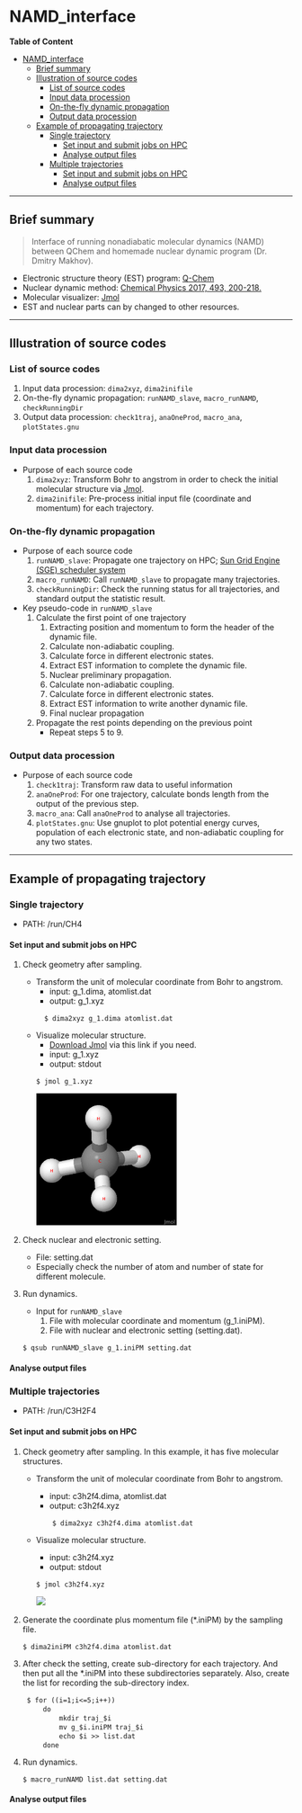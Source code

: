 # NAMD_interface
**Table of Content**
- [NAMD\_interface](#namd_interface)
  - [Brief summary](#brief-summary)
  - [Illustration of source codes](#illustration-of-source-codes)
    - [List of source codes](#list-of-source-codes)
    - [Input data procession](#input-data-procession)
    - [On-the-fly dynamic propagation](#on-the-fly-dynamic-propagation)
    - [Output data procession](#output-data-procession)
  - [Example of propagating trajectory](#example-of-propagating-trajectory)
    - [Single trajectory](#single-trajectory)
      - [Set input and submit jobs on HPC](#set-input-and-submit-jobs-on-hpc)
      - [Analyse output files](#analyse-output-files)
    - [Multiple trajectories](#multiple-trajectories)
      - [Set input and submit jobs on HPC](#set-input-and-submit-jobs-on-hpc-1)
      - [Analyse output files](#analyse-output-files-1)
---
## Brief summary
  > Interface of running nonadiabatic molecular dynamics (NAMD) between QChem and homemade nuclear dynamic program (Dr. Dmitry Makhov).
- Electronic structure theory (EST) program: [Q-Chem](https://www.q-chem.com/about/)
- Nuclear dynamic method: [Chemical Physics 2017, 493, 200-218.](https://www.sciencedirect.com/science/article/pii/S0301010416310357?via%3Dihub)
- Molecular visualizer: [Jmol](https://jmol.sourceforge.net)
- EST and nuclear parts can by changed to other resources. 
---
## Illustration of source codes
### List of source codes
  1. Input data procession:  `dima2xyz`, `dima2inifile`
  2. On-the-fly dynamic propagation: `runNAMD_slave`, `macro_runNAMD`, `checkRunningDir`
  3. Output data procession:  `check1traj`, `anaOneProd`, `macro_ana`, `plotStates.gnu`
### Input data procession 
- Purpose of each source code
    1. `dima2xyz`: Transform Bohr to angstrom in order to check the initial molecular structure via [Jmol](https://jmol.sourceforge.net).
    2. `dima2inifile`: Pre-process initial input file (coordinate and momentum) for each trajectory.
### On-the-fly dynamic propagation
- Purpose of each source code
    1. `runNAMD_slave`: Propagate one trajectory on HPC; [Sun Grid Engine (SGE) scheduler system](http://talby.rcs.manchester.ac.uk/~ri/_linux_and_hpc_lib/sge_intro.html)
    2. `macro_runNAMD`: Call `runNAMD_slave` to propagate many trajectories.
    3. `checkRunningDir`: Check the running status for all trajectories, and standard output the statistic result. 
- Key pseudo-code in `runNAMD_slave`
    1. Calculate the first point of one trajectory
       1.  Extracting position and momentum to form the header of the dynamic file. 
       2.  Calculate non-adiabatic coupling.
       3.  Calculate force in different electronic states. 
       4.  Extract EST information to complete the dynamic file.
       5.  Nuclear preliminary propagation.
       6.  Calculate non-adiabatic coupling.
       7.  Calculate force in different electronic states. 
       8.  Extract EST information to write another dynamic file.
       9.  Final nuclear propagation 
    2. Propagate the rest points depending on the previous point
        - Repeat steps 5 to 9. 
### Output data procession 
- Purpose of each source code
    1. `check1traj`: Transform raw data to useful information
    2. `anaOneProd`: For one trajectory, calculate bonds length from the output of the previous step.
    3. `macro_ana`: Call `anaOneProd` to analyse all trajectories. 
    4. `plotStates.gnu`: Use gnuplot to plot potential energy curves, population of each electronic state, and non-adiabatic coupling for any two states. 
---
## Example of propagating trajectory 

### Single trajectory 

- PATH: /run/CH4 
#### Set input and submit jobs on HPC
1. Check geometry after sampling.
     - Transform the unit of molecular coordinate from Bohr to angstrom.
        - input: g_1.dima, atomlist.dat 
        - output: g_1.xyz 
        ```
          $ dima2xyz g_1.dima atomlist.dat 
        ```
     - Visualize molecular structure. 
       - [Download Jmol](https://jmol.sourceforge.net/download/) via this link if you need.
       - input: g_1.xyz
       - output: stdout 
        ```
        $ jmol g_1.xyz 
        ```
        [<img src="/aux/CH4.png" width="250"/>](/aux/CH4.png)

2. Check nuclear and electronic setting.
    -  File: setting.dat  
    -  Especially check the number of atom and number of state for different molecule.
  
3. Run dynamics.
    - Input for `runNAMD_slave`
        1. File with molecular coordinate and momentum (g_1.iniPM).
        2. File with nuclear and electronic setting (setting.dat). 
    ```
    $ qsub runNAMD_slave g_1.iniPM setting.dat 
    ```

#### Analyse output files

### Multiple trajectories

- PATH: /run/C3H2F4 

#### Set input and submit jobs on HPC

1. Check geometry after sampling. In this example, it has five molecular structures. 
   - Transform the unit of molecular coordinate from Bohr to angstrom.
        - input: c3h2f4.dima, atomlist.dat 
        - output: c3h2f4.xyz 
        ```
            $ dima2xyz c3h2f4.dima atomlist.dat 
        ```

    - Visualize molecular structure. 
      - input: c3h2f4.xyz 
      - output: stdout
       ```
       $ jmol c3h2f4.xyz 
       ```
       [<img src="https://user-images.githubusercontent.com/23027121/207396553-20de17e4-2ad3-45f7-839f-fd4ac715483c.mov" width="50%"/>](https://user-images.githubusercontent.com/23027121/207396553-20de17e4-2ad3-45f7-839f-fd4ac715483c.mov)


       <!-- ![test](../NAMD_code/aux/CH4.png) -->
    
2. Generate the coordinate plus momentum file (*.iniPM) by the sampling file. 
    ```
    $ dima2iniPM c3h2f4.dima atomlist.dat 
    ```
3. After check the setting, create sub-directory for each trajectory. And then put all the *.iniPM into these subdirectories separately. Also, create the list for recording the sub-directory index. 
   ```
    $ for ((i=1;i<=5;i++))
        do 
            mkdir traj_$i
            mv g_$i.iniPM traj_$i 
            echo $i >> list.dat 
        done 
   ```
4. Run dynamics. 
    ```
    $ macro_runNAMD list.dat setting.dat 
    ```


#### Analyse output files
